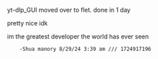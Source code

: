 yt-dlp_GUI moved over to flet.
done in 1 day

pretty nice idk

im the greatest developer the world has ever seen 
 
        -Shua manory 8/29/24 3:39 am /// 1724917196
```

